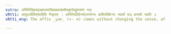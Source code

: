 ```yaml
---
sutra: अभिजिद्बिदभृच्छालावच्छिखावच्छमीवदूर्णावछ्रुमदणा यञ्
vRtti: आयुधजीविसंघादिति निवृत्तम् । अभिजिदादिभ्योऽणन्तेभ्यः प्रातिपदिकेभ्यः स्वार्थे यञ् प्रत्ययो भवति ॥
vRtti_eng: The affix _yan_ (+- अ) comes without changing the sense, after the words _abhijit_, _bidabhrit_, _salavat_, _sikhavat_, _samivat_, _urnavat_ and _srumat_, when those words end in the Patronymic affix अण् ॥

---
```

